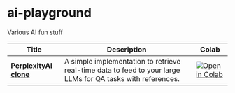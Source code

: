 # ai-playground

Various AI fun stuff

|Title | Description |Colab |
|-|-|-|
|<b>[PerplexityAI clone](perplexity-clone/)</b>| A simple implementation to retrieve real-time data to feed to your large LLMs for QA tasks with references.| [![Open in Colab](https://colab.research.google.com/assets/colab-badge.svg)](https://colab.research.google.com/github/mklarqvist/ai-playground/blob/main/perplexity-clone/perplexity_clone.ipynb)